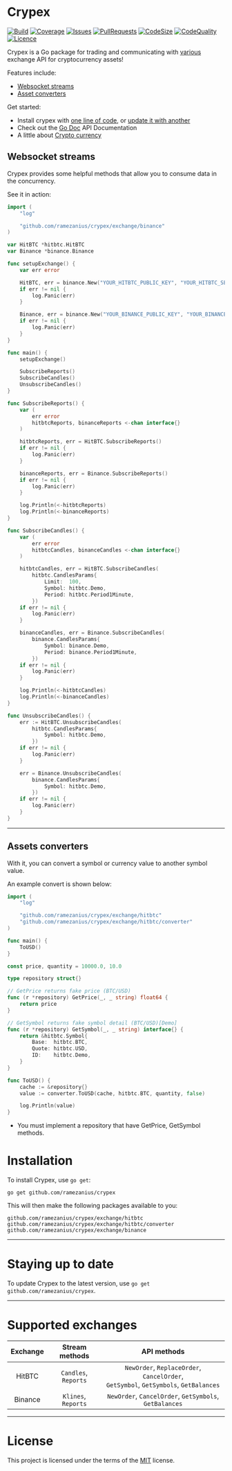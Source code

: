 Crypex
======

[![Build](https://img.shields.io/github/workflow/status/ramezanius/crypex/Continuous%20Integration?label=build)](https://google.com)
[![Coverage](https://img.shields.io/codacy/coverage/6996e8a7fdb845eea86f02740f57e94b?label=coverage)](https://app.codacy.com/manual/ramezanius/crypex/dashboard?bid=18899044#coverageData)
[![Issues](https://img.shields.io/github/issues/ramezanius/crypex?label=issues)](https://github.com/ramezanius/crypex/issues)
[![PullRequests](https://img.shields.io/github/issues-pr/ramezanius/crypex?label=pull%20requests)](https://github.com/ramezanius/crypex/pulls)
[![CodeSize](https://img.shields.io/github/languages/code-size/ramezanius/crypex?label=code%20size)](https://github/com/ramezanius/crypex)
[![CodeQuality](https://img.shields.io/codacy/grade/6996e8a7fdb845eea86f02740f57e94b?label=code%20quality)](https://app.codacy.com/manual/ramezanius/crypex/dashboard?bid=18899044#issuesData)
[![Licence](https://img.shields.io/github/license/ramezanius/crypex?label=licence)](https://github.com/ramezanius/crypex/blob/master/LICENCE)

Crypex is a Go package for trading and communicating with [various](#supported-exchanges) exchange API for cryptocurrency assets!

Features include:

  * [Websocket streams](#websocket-streams)
  * [Asset converters](#assets-converters)

Get started:

  * Install crypex with [one line of code](#installation), or [update it with another](#staying-up-to-date)
  * Check out the [Go Doc](https://godoc.org/github.com/ramezanius/crypex) API Documentation
  * A little about [Crypto currency](https://en.wikipedia.org/wiki/Cryptocurrency)


Websocket streams
-----------------

Crypex provides some helpful methods that allow you to consume data in the concurrency.

See it in action:

```go
import (
	"log"

	"github.com/ramezanius/crypex/exchange/binance"
)

var HitBTC *hitbtc.HitBTC
var Binance *binance.Binance

func setupExchange() {
	var err error

	HitBTC, err = binance.New("YOUR_HITBTC_PUBLIC_KEY", "YOUR_HITBTC_SECRET_KEY")
	if err != nil {
		log.Panic(err)
	}

	Binance, err = binance.New("YOUR_BINANCE_PUBLIC_KEY", "YOUR_BINANCE_SECRET_KEY")
	if err != nil {
		log.Panic(err)
	}
}

func main() {
	setupExchange()

	SubscribeReports()
	SubscribeCandles()
	UnsubscribeCandles()
}

func SubscribeReports() {
	var (
		err error
		hitbtcReports, binanceReports <-chan interface{}
	)

	hitbtcReports, err = HitBTC.SubscribeReports()
	if err != nil {
		log.Panic(err)
	}

	binanceReports, err = Binance.SubscribeReports()
	if err != nil {
		log.Panic(err)
	}

	log.Println(<-hitbtcReports)
	log.Println(<-binanceReports)
}

func SubscribeCandles() {
	var (
		err error
		hitbtcCandles, binanceCandles <-chan interface{}
	)

	hitbtcCandles, err = HitBTC.SubscribeCandles(
		hitbtc.CandlesParams{
			Limit:  100,
			Symbol: hitbtc.Demo,
			Period: hitbtc.Period1Minute,
		})
	if err != nil {
		log.Panic(err)
	}

	binanceCandles, err = Binance.SubscribeCandles(
		binance.CandlesParams{
			Symbol: binance.Demo,
			Period: binance.Period1Minute,
		})
	if err != nil {
		log.Panic(err)
	}

	log.Println(<-hitbtcCandles)
	log.Println(<-binanceCandles)
}

func UnsubscribeCandles() {
	err := HitBTC.UnsubscribeCandles(
		hitbtc.CandlesParams{
			Symbol: hitbtc.Demo,
		})
	if err != nil {
		log.Panic(err)
	}

	err = Binance.UnsubscribeCandles(
		binance.CandlesParams{
		    Symbol: hitbtc.Demo,
		})
	if err != nil {
		log.Panic(err)
	}
}

```

------

Assets converters
-----------------

With it, you can convert a symbol or currency value to another symbol value.

An example convert is shown below:

```go
import (
	"log"

	"github.com/ramezanius/crypex/exchange/hitbtc"
	"github.com/ramezanius/crypex/exchange/hitbtc/converter"
)

func main() {
	ToUSD()
}

const price, quantity = 10000.0, 10.0

type repository struct{}

// GetPrice returns fake price (BTC/USD)
func (r *repository) GetPrice(_, _ string) float64 {
	return price
}

// GetSymbol returns fake symbol detail (BTC/USD)[Demo]
func (r *repository) GetSymbol(_, _ string) interface{} {
	return &hitbtc.Symbol{
		Base:  hitbtc.BTC,
		Quote: hitbtc.USD,
		ID:    hitbtc.Demo,
	}
}

func ToUSD() {
	cache := &repository{}
	value := converter.ToUSD(cache, hitbtc.BTC, quantity, false)

	log.Println(value)
}

```

  * You must implement a repository that have GetPrice, GetSymbol methods.

Installation
============

To install Crypex, use `go get`:

    go get github.com/ramezanius/crypex

This will then make the following packages available to you:

    github.com/ramezanius/crypex/exchange/hitbtc
    github.com/ramezanius/crypex/exchange/hitbtc/converter
    github.com/ramezanius/crypex/exchange/binance

------

Staying up to date
==================

To update Crypex to the latest version, use `go get github.com/ramezanius/crypex`.

------

Supported exchanges
=====================

Exchange | Stream methods | API methods
:-:|:-:|:-:
HitBTC | `Candles`, `Reports` | `NewOrder`, `ReplaceOrder`, `CancelOrder`, <br/> `GetSymbol`, `GetSymbols`, `GetBalances`
Binance | `Klines`, `Reports` | `NewOrder`, `CancelOrder`, `GetSymbols`, `GetBalances`

------

License
=======

This project is licensed under the terms of the [MIT](LICENCE) license.
